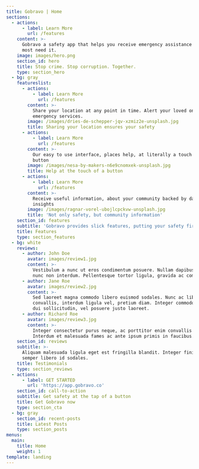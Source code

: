 ```yaml
---
title: Gobravo | Home
sections:
  - actions:
      - label: Learn More
        url: /features
    content: >-
      Gobravo a safety app that helps you receive emergency assistance when you
      most need it.
    image: images/hero.png
    section_id: hero
    title: Stop crime. Stop corruption. Together.
    type: section_hero
  - bg: gray
    featureslist:
      - actions:
          - label: Learn More
            url: /features
        content: >-
          Share your location at any point in time. Alert your loved ones and
          emergency services.
        image: /images/dries-de-schepper-jqv-xzmiz2e-unsplash.jpg
        title: Sharing your location ensures your safety
      - actions:
          - label: Learn More
            url: /features
        content: >-
          Our easy to use interface, places help, at literally a touch of a
          button
        image: /images/nesa-by-makers-n6e9cnomxek-unsplash.jpg
        title: Help at the touch of a button
      - actions:
          - label: Learn More
            url: /features
        content: >-
          Receive useful information, about your community backed by data and
          insights
        image: /images/ragnar-vorel-ubojlcpckvw-unsplash.jpg
        title: 'Not only safety, but community information'
    section_id: features
    subtitle: 'Gobravo provides slick features, putting your safety first.'
    title: Features
    type: section_features
  - bg: white
    reviews:
      - author: John Doe
        avatar: images/review1.jpg
        content: >-
          Vestibulum a nunc ut eros condimentum posuere. Nullam dapibus quis
          nunc non interdum. Pellentesque tortor ligula, gravida ac commodo eu.
      - author: Jane Roe
        avatar: images/review2.jpg
        content: >-
          Sed laoreet magna commodo libero euismod sodales. Nunc ac libero
          convallis, interdum ligula vel, pretium diam. Integer commodo sem at
          dui sollicitudin, vel posuere justo laoreet.
      - author: Richard Roe
        avatar: images/review3.jpg
        content: >-
          Integer consectetur purus neque, ac porttitor enim convallis vitae.
          Interdum et malesuada fames ac ante ipsum primis in faucibus.
    section_id: reviews
    subtitle: >-
      Aliquam malesuada ligula eget est fringilla blandit. Integer finibus
      semper libero id sodales. 
    title: Testimonials
    type: section_reviews
  - actions:
      - label: GET STARTED
        url: 'https://app.gobravo.co'
    section_id: call-to-action
    subtitle: Get safety at the tap of a button
    title: Get Gobravo now
    type: section_cta
  - bg: gray
    section_id: recent-posts
    title: Latest Posts
    type: section_posts
menus:
  main:
    title: Home
    weight: 1
template: landing
---
```



